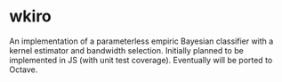 wkiro
=====

An implementation of a parameterless empiric Bayesian classifier with a kernel estimator and bandwidth selection.
Initially planned to be implemented in JS (with unit test coverage). Eventually will be ported to Octave.